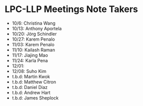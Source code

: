 # LPC-LLP Meetings Note Takers

- 10/6: Christina Wang
- 10/13: Anthony Aportela
- 10/20: Jörg Schindler
- 10/27: Karem Penalo
- 11/03: Karem Penalo
- 11/10: Kailash Raman
- 11/17: Jiajing Mao
- 11/24: Karla Pena
- 12/01: <Canceled>
- 12/08: Suho Kim
- t.b.d: Martin Kwok
- t.b.d: Matthew Citron
- t.b.d: Daniel Diaz
- t.b.d: Andrew Hart
- t.b.d: James Sheplock
